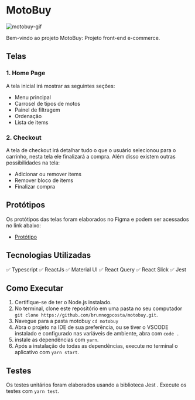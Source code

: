 # MotoBuy

![motobuy-gif](https://github.com/brunnogpcosta/motobuy/assets/49787374/c9258c4b-0f42-4793-8475-7a36ccafec13)

Bem-vindo ao projeto MotoBuy: Projeto front-end e-commerce.

## Telas

### 1. Home Page


A tela inicial irá mostrar as seguintes seções:

- Menu principal
- Carrosel de tipos de motos
- Painel de filtragem
- Ordenação
- Lista de items

### 2. Checkout

A tela de checkout irá detalhar tudo o que o usuário selecionou para o carrinho, nesta tela ele finalizará a compra. Além disso existem outras possibilidades na tela:

- Adicionar ou remover items
- Remover bloco de items
- Finalizar compra

## Protótipos

Os protótipos das telas foram elaborados no Figma e podem ser acessados no link abaixo:

- [Protótipo]([https://www.figma.com/file/LLea86uR4OXgJHJW3MTKyK/Untitled?type=design&node-id=0-1&mode=design&t=RWPvHLPncIl5vMo7-0](https://www.figma.com/file/ZtDGY1gnOa4jjTxg91WzGu/Untitled?type=design&node-id=1-3&mode=design&t=j0c9bfFUTt7ZjoRj-0))

## Tecnologias Utilizadas
✅ Typescript
✅ ReactJs
✅ Material UI
✅ React Query
✅ React Slick
✅ Jest


## Como Executar

1. Certifique-se de ter o Node.js instalado.
2. No terminal, clone este repositório em uma pasta no seu computador `git clone https://github.com/brunnogpcosta/motobuy.git`.
3. Navegue para a pasta motobuy `cd motobuy`
4. Abra o projeto na IDE de sua preferência, ou se tiver o VSCODE instalado e configurado nas variáveis de ambiente, abra com `code .`
5. instale as dependências com `yarn`.
6. Após a instalação de todas as dependências, execute no terminal o aplicativo com `yarn start`.

## Testes

Os testes unitários foram elaborados usando a biblioteca Jest . Execute os testes com `yarn test`.
